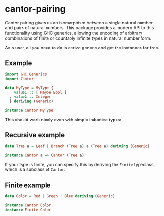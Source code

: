 # cantor-pairing

Cantor pairing gives us an isomorphism between a single natural number and pairs of natural numbers. This package provides a modern API to this functionality using GHC generics, allowing the encoding of arbitrary combinations of finite or countably infinite types in natural number form.

As a user, all you need to do is derive generic and get the instances for free.

## Example
```haskell
import GHC.Generics
import Cantor

data MyType = MyType {
    value1 :: [ Maybe Bool ]
  , value2 :: Integer
  } deriving (Generic)

instance Cantor MyType
```
This should work nicely even with simple inductive types:

## Recursive example
```haskell
data Tree a = Leaf | Branch (Tree a) a (Tree a) deriving (Generic)

instance Cantor a => Cantor (Tree a)
```

If your type is finite, you can specify this by deriving the `Finite` typeclass, which is a subclass of `Cantor`:

## Finite example
```haskell
data Color = Red | Green | Blue deriving (Generic)

instance Cantor Color
instance Finite Color
```

